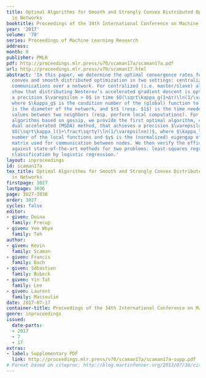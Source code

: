 ```yaml
---
title: Optimal Algorithms for Smooth and Strongly Convex Distributed Optimization
  in Networks
booktitle: Proceedings of the 34th International Conference on Machine Learning
year: '2017'
volume: '70'
series: Proceedings of Machine Learning Research
address: 
month: 0
publisher: PMLR
pdf: http://proceedings.mlr.press/v70/scaman17a/scaman17a.pdf
url: http://proceedings.mlr.press/v70/scaman17.html
abstract: 'In this paper, we determine the optimal convergence rates for strongly
  convex and smooth distributed optimization in two settings: centralized and decentralized
  communications over a network. For centralized (i.e. master/slave) algorithms, we
  show that distributing Nesterov’s accelerated gradient descent is optimal and achieves
  a precision $\varepsilon > 0$ in time $O(\sqrt\kappa_g(1+∆τ)\ln(1/\varepsilon))$,
  where $\kappa_g$ is the condition number of the (global) function to optimize, $∆$
  is the diameter of the network, and $τ$ (resp. $1$) is the time needed to communicate
  values between two neighbors (resp. perform local computations). For decentralized
  algorithms based on gossip, we provide the first optimal algorithm, called the multi-step
  dual accelerated (MSDA) method, that achieves a precision $\varepsilon > 0$ in time
  $O(\sqrt\kappa_l(1+\fracτ\sqrtγ)\ln(1/\varepsilon))$, where $\kappa_l$ is the condition
  number of the local functions and $γ$ is the (normalized) eigengap of the gossip
  matrix used for communication between nodes. We then verify the efficiency of MSDA
  against state-of-the-art methods for two problems: least-squares regression and
  classification by logistic regression.'
layout: inproceedings
id: scaman17a
tex_title: Optimal Algorithms for Smooth and Strongly Convex Distributed Optimization
  in Networks
firstpage: 3027
lastpage: 3036
page: 3027-3036
order: 3027
cycles: false
editor:
- given: Doina
  family: Precup
- given: Yee Whye
  family: Teh
author:
- given: Kevin
  family: Scaman
- given: Francis
  family: Bach
- given: Sébastien
  family: Bubeck
- given: Yin Tat
  family: Lee
- given: Laurent
  family: Massoulié
date: 2017-07-17
container-title: Proceedings of the 34th International Conference on Machine Learning
genre: inproceedings
issued:
  date-parts:
  - 2017
  - 7
  - 17
extras:
- label: Supplementary PDF
  link: http://proceedings.mlr.press/v70/scaman17a/scaman17a-supp.pdf
# Format based on citeproc: http://blog.martinfenner.org/2013/07/30/citeproc-yaml-for-bibliographies/
---
```

